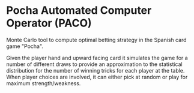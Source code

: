 # Pocha Automated Computer Operator (PACO)

Monte Carlo tool to compute optimal betting strategy in the Spanish card game "Pocha".

Given the player hand and upward facing card it simulates the game for a number of different draws to provide an approximation to the statistical distribution for the number of winning tricks for each player at the table. When player choices are involved, it can either pick at random or play for maximum strength/weakness.
